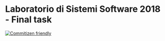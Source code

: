 # Laboratorio di Sistemi Software 2018 - Final task

[![Commitizen friendly](https://img.shields.io/badge/commitizen-friendly-brightgreen.svg)](http://commitizen.github.io/cz-cli/)
